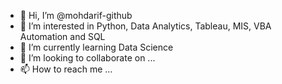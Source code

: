 - 👋 Hi, I’m @mohdarif-github
- 👀 I’m interested in Python, Data Analytics, Tableau, MIS, VBA Automation and SQL
- 🌱 I’m currently learning  Data Science
- 💞️ I’m looking to collaborate on ...
- 📫 How to reach me ...

<!---
mohdarif-github/mohdarif-github is a ✨ special ✨ repository because its `README.md` (this file) appears on your GitHub profile.
You can click the Preview link to take a look at your changes.
--->
